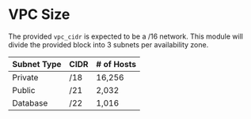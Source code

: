 

# VPC Size
The provided `vpc_cidr` is expected to be a /16 network. This module will divide the provided block into 3 subnets per availability zone.

Subnet Type | CIDR | # of Hosts
---|---|---
Private | /18 | 16,256
Public | /21 | 2,032
Database | /22 | 1,016